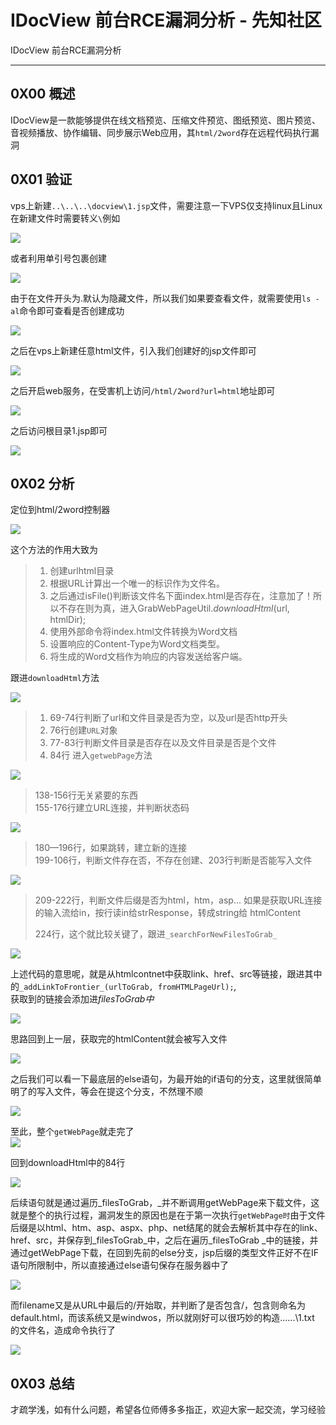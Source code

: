 

# IDocView 前台RCE漏洞分析 - 先知社区

IDocView 前台RCE漏洞分析

- - -

## 0X00 概述

IDocView是一款能够提供在线文档预览、压缩文件预览、图纸预览、图片预览、音视频播放、协作编辑、同步展示Web应用，其`html/2word`存在远程代码执行漏洞

## 0X01 验证

vps上新建`..\..\..\docview\1.jsp`文件，需要注意一下VPS仅支持linux且Linux在新建文件时需要转义`\`例如

[![](assets/1701072098-ce4e832cae9d9195db9ff92ca422da9c.png)](https://xzfile.aliyuncs.com/media/upload/picture/20231122233153-4328268a-894c-1.png)

或者利用单引号包裹创建

[![](assets/1701072098-fae7e4fe3c1841551e72b977b86d414a.png)](https://xzfile.aliyuncs.com/media/upload/picture/20231122233227-576b8b3c-894c-1.png)

由于在文件开头为.默认为隐藏文件，所以我们如果要查看文件，就需要使用`ls -al`命令即可查看是否创建成功

[![](assets/1701072098-ca128373735e04a78a7b6cd9726477b4.png)](https://xzfile.aliyuncs.com/media/upload/picture/20231122233303-6cf6e80c-894c-1.png)

之后在vps上新建任意html文件，引入我们创建好的jsp文件即可

[![](assets/1701072098-0256f49bdb718445b1c29e958a1b1388.png)](https://xzfile.aliyuncs.com/media/upload/picture/20231122233327-7b4430f4-894c-1.png)

之后开启web服务，在受害机上访问`/html/2word?url=html`地址即可

[![](assets/1701072098-21a264fd728e8e2922d0ade500f9a4e9.png)](https://xzfile.aliyuncs.com/media/upload/picture/20231122233347-876978f8-894c-1.png)

之后访问根目录1.jsp即可

[![](assets/1701072098-6dd1e1738c73a739bb6624f80456b2f1.png)](https://xzfile.aliyuncs.com/media/upload/picture/20231122233402-906810cc-894c-1.png)

## 0X02 分析

定位到html/2word控制器

[![](assets/1701072098-d5fd6ef7c55549e4f864b7e2bc72f2ba.png)](https://xzfile.aliyuncs.com/media/upload/picture/20231122233424-9d7163f4-894c-1.png)

这个方法的作用大致为

> 1.  创建urlhtml目录
> 2.  根据URL计算出一个唯一的标识作为文件名。
> 3.  之后通过isFile()判断该文件名下面index.html是否存在，注意加了！所以不存在则为真，进入GrabWebPageUtil.*downloadHtml*(url, htmlDir);
> 4.  使用外部命令将index.html文件转换为Word文档
> 5.  设置响应的Content-Type为Word文档类型。
> 6.  将生成的Word文档作为响应的内容发送给客户端。

跟进`downloadHtml`方法

[![](assets/1701072098-b6685017eea67d9f4bbb4770863ad3c4.png)](https://xzfile.aliyuncs.com/media/upload/picture/20231122233553-d2172166-894c-1.png)

> 1.  69-74行判断了url和文件目录是否为空，以及url是否http开头
> 2.  76行创建`URL`对象
> 3.  77-83行判断文件目录是否存在以及文件目录是否是个文件
> 4.  84行 进入`getwebPage`方法

[![](assets/1701072098-72e5dd6b3802087071506800d01164a5.png)](https://xzfile.aliyuncs.com/media/upload/picture/20231122233620-e28d66b8-894c-1.png)

> 138-156行无关紧要的东西  
> 155-176行建立URL连接，并判断状态码

[![](assets/1701072098-0d428939c8657b9746c6d63d3729cedb.png)](https://xzfile.aliyuncs.com/media/upload/picture/20231122233638-ed49648a-894c-1.png)

> 180—196行，如果跳转，建立新的连接  
> 199-106行，判断文件存在否，不存在创建、203行判断是否能写入文件

[![](assets/1701072098-4bdc5e6d5702217e1f02f747a9c4ef1f.png)](https://xzfile.aliyuncs.com/media/upload/picture/20231122233654-f6f1fcd6-894c-1.png)

> 209-222行，判断文件后缀是否为html，htm，asp... 如果是获取URL连接的输入流给in，按行读in给strResponse，转成string给 htmlContent
> 
> 224行，这个就比较关键了，跟进`_searchForNewFilesToGrab_`

[![](assets/1701072098-aecba858b680438e8559bca8450cca77.png)](https://xzfile.aliyuncs.com/media/upload/picture/20231122233714-02f1e24e-894d-1.png)

上述代码的意思呢，就是从htmlcontnet中获取link、href、src等链接，跟进其中的`_addLinkToFrontier_(urlToGrab, fromHTMLPageUrl);`*,*  
获取到的链接会添加进*filesToGrab中*

[![](assets/1701072098-53c419418c7de272099e54cefc677649.png)](https://xzfile.aliyuncs.com/media/upload/picture/20231122233730-0c68b38e-894d-1.png)

思路回到上一层，获取完的htmlContent就会被写入文件

[![](assets/1701072098-402a08dbc57f4a0f85621fea5c9c597f.png)](https://xzfile.aliyuncs.com/media/upload/picture/20231122233755-1b2422f0-894d-1.png)

之后我们可以看一下最底层的else语句，为最开始的if语句的分支，这里就很简单明了的写入文件，等会在提这个分支，不然理不顺

[![](assets/1701072098-de0f1cfa3b30627483d391de21bfb676.png)](https://xzfile.aliyuncs.com/media/upload/picture/20231122233811-249ddd6c-894d-1.png)

至此，整个`getWebPage`就走完了  
[![](assets/1701072098-951d8bf37532cd2900d72716d7fca15d.png)](https://xzfile.aliyuncs.com/media/upload/picture/20231122233828-2ecc1470-894d-1.png)

回到downloadHtml中的84行

[![](assets/1701072098-507e1ab3206fd5c3896816f203bba75a.png)](https://xzfile.aliyuncs.com/media/upload/picture/20231122233843-37892c9c-894d-1.png)

后续语句就是通过遍历\_filesToGrab，\_并不断调用getWebPage来下载文件，这就是整个的执行过程，漏洞发生的原因也是在于第一次执行`getWebPage时`由于文件后缀是以html、htm、asp、aspx、php、net结尾的就会去解析其中存在的link、href、src，并保存到\_filesToGrab\_中，之后在遍历\_filesToGrab \_中的链接，并通过getWebPage下载，在回到先前的else分支，jsp后缀的类型文件正好不在IF语句所限制中，所以直接通过else语句保存在服务器中了

[![](assets/1701072098-08260d1ca43ae1ecc10669acb6877452.png)](https://xzfile.aliyuncs.com/media/upload/picture/20231122233859-416d4e14-894d-1.png)

而filename又是从URL中最后的/开始取，并判断了是否包含/，包含则命名为default.html，而该系统又是windwos，所以就刚好可以很巧妙的构造......\\1.txt 的文件名，造成命令执行了

[![](assets/1701072098-a5e0f3cd61d98b512435681492f10131.png)](https://xzfile.aliyuncs.com/media/upload/picture/20231122233916-4b896a04-894d-1.png)

## 0X03 总结

才疏学浅，如有什么问题，希望各位师傅多多指正，欢迎大家一起交流，学习经验
